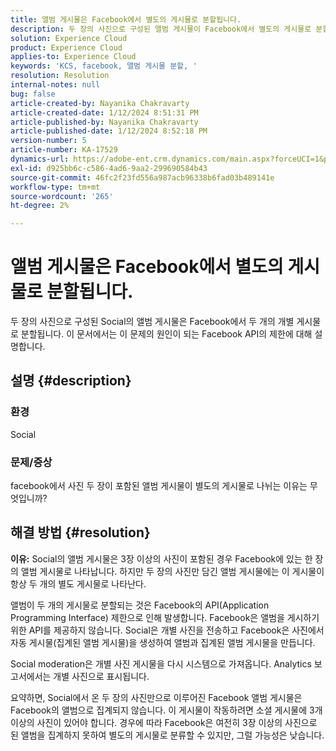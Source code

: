 ```yaml
---
title: 앨범 게시물은 Facebook에서 별도의 게시물로 분할됩니다.
description: 두 장의 사진으로 구성된 앨범 게시물이 Facebook에서 별도의 게시물로 분할되는 이유를 알아봅니다. 이는 Facebook API의 제한 때문에 발생합니다.
solution: Experience Cloud
product: Experience Cloud
applies-to: Experience Cloud
keywords: 'KCS, facebook, 앨범 게시물 분할, '
resolution: Resolution
internal-notes: null
bug: false
article-created-by: Nayanika Chakravarty
article-created-date: 1/12/2024 8:51:31 PM
article-published-by: Nayanika Chakravarty
article-published-date: 1/12/2024 8:52:18 PM
version-number: 5
article-number: KA-17529
dynamics-url: https://adobe-ent.crm.dynamics.com/main.aspx?forceUCI=1&pagetype=entityrecord&etn=knowledgearticle&id=2dac1858-8cb1-ee11-a569-6045bd0063aa
exl-id: d925bb6c-c586-4ad6-9aa2-299690584b43
source-git-commit: 46fc2f23fd556a987acb96338b6fad03b489141e
workflow-type: tm+mt
source-wordcount: '265'
ht-degree: 2%

---
```


# 앨범 게시물은 Facebook에서 별도의 게시물로 분할됩니다.


두 장의 사진으로 구성된 Social의 앨범 게시물은 Facebook에서 두 개의 개별 게시물로 분할됩니다. 이 문서에서는 이 문제의 원인이 되는 Facebook API의 제한에 대해 설명합니다.

## 설명 {#description}


### <b>환경</b>

Social

### <b>문제/증상</b>

facebook에서 사진 두 장이 포함된 앨범 게시물이 별도의 게시물로 나뉘는 이유는 무엇입니까?


## 해결 방법 {#resolution}

<b>이유:</b>
Social의 앨범 게시물은 3장 이상의 사진이 포함된 경우 Facebook에 있는 한 장의 앨범 게시물로 나타납니다. 하지만 두 장의 사진만 담긴 앨범 게시물에는 이 게시물이 항상 두 개의 별도 게시물로 나타난다.

앨범이 두 개의 게시물로 분할되는 것은 Facebook의 API(Application Programming Interface) 제한으로 인해 발생합니다. Facebook은 앨범을 게시하기 위한 API를 제공하지 않습니다. Social은 개별 사진을 전송하고 Facebook은 사진에서 자동 게시물(집계된 앨범 게시물)을 생성하여 앨범과 집계된 앨범 게시물을 만듭니다.

Social moderation은 개별 사진 게시물을 다시 시스템으로 가져옵니다. Analytics 보고서에서는 개별 사진으로 표시됩니다.

요약하면, Social에서 온 두 장의 사진만으로 이루어진 Facebook 앨범 게시물은 Facebook의 앨범으로 집계되지 않습니다. 이 게시물이 작동하려면 소셜 게시물에 3개 이상의 사진이 있어야 합니다. 경우에 따라 Facebook은 여전히 3장 이상의 사진으로 된 앨범을 집계하지 못하여 별도의 게시물로 분류할 수 있지만, 그럴 가능성은 낮습니다.
